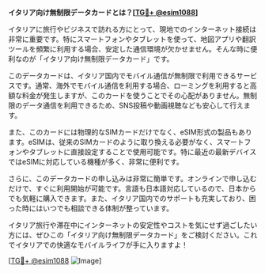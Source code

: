 **イタリア向け無制限データカードとは？[[TG💪+ @esim1088](https://t.me/s/esim1088)]**

イタリアに旅行やビジネスで訪れる方にとって、現地でのインターネット接続は非常に重要です。特にスマートフォンやタブレットを使って、地図アプリや翻訳ツールを頻繁に利用する場合、安定した通信環境が欠かせません。そんな時に便利なのが「イタリア向け無制限データカード」です。

このデータカードは、イタリア国内でモバイル通信が無制限で利用できるサービスです。通常、海外でモバイル通信を利用する場合、ローミングを利用すると高額な料金が発生しますが、このカードを使うことでその心配がありません。無制限のデータ通信を利用できるため、SNS投稿や動画視聴なども安心して行えます。

また、このカードには物理的なSIMカードだけでなく、eSIM形式の製品もあります。eSIMは、従来のSIMカードのように取り換える必要がなく、スマートフォンやタブレットに直接設定することで使用可能です。特に最近の最新デバイスではeSIMに対応している機種が多く、非常に便利です。

さらに、このデータカードの申し込みは非常に簡単です。オンラインで申し込むだけで、すぐに利用開始が可能です。言語も日本語対応しているので、日本からでも気軽に購入できます。また、イタリア国内でのサポートも充実しており、困った時にはいつでも相談できる体制が整っています。

イタリア旅行や滞在中にインターネットの安定性やコストを気にせず過ごしたい方には、ぜひこの「イタリア向け無制限データカード」をご検討ください。これでイタリアでの快適なモバイルライフが手に入りますよ！

[[TG💪+ @esim1088](https://t.me/s/esim1088) ![Image](https://i.postimg.cc/Y0z9fWf4/image.png)]
